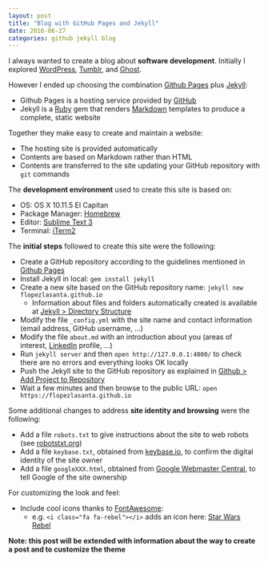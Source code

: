 ```yaml
---
layout: post
title: "Blog with GitHub Pages and Jekyll"
date: 2016-06-27
categories: github jekyll blog
---
```


I always wanted to create a blog about **software development**. Initially I explored [WordPress](https://wordpress.com/), [Tumblr](http://www.tumblr.com/), and [Ghost](https://ghost.org/).

However I ended up choosing the combination [Github Pages](https://pages.github.com/) plus [Jekyll](https://jekyllrb.com/):

- Github Pages is a hosting service provided by [GitHub](https://github.com/)
- Jekyll is a [Ruby](https://www.ruby-lang.org/) gem that renders [Markdown](https://guides.github.com/features/mastering-markdown/) templates to produce a complete, static website

Together they make easy to create and maintain a website:

- The hosting site is provided automatically
- Contents are based on Markdown rather than HTML
- Contents are transferred to the site updating your GitHub repository with ```git``` commands

The **development environment** used to create this site is based on:

- OS: OS X 10.11.5 El Capitan
- Package Manager: [Homebrew](http://brew.sh/)
- Editor: [Sublime Text 3](https://www.sublimetext.com/3)
- Terminal: [iTerm2](https://www.iterm2.com/)

The **initial steps** followed to create this site were the following:

- Create a GitHub repository according to the guidelines mentioned in [Github Pages](https://pages.github.com/)
- Install Jekyll in local: ```gem install jekyll```
- Create a new site based on the GitHub repository name: ```jekyll new flopezlasanta.github.io```
  - Information about files and folders automatically created is available at [Jekyll > Directory Structure](https://jekyllrb.com/docs/structure/)
- Modify the file ```_config.yml``` with the site name and contact information (email address, GitHub username, ...)
- Modify the file ```about.md``` with an introduction about you (areas of interest, [LinkedIn](https://www.linkedin.com/) profile, ...)
- Run ```jekyll server``` and then ```open http://127.0.0.1:4000/``` to check there are no errors and everything looks OK locally
- Push the Jekyll site to the GitHub repository as explained in [Github > Add Project to Repository](https://help.github.com/articles/adding-an-existing-project-to-github-using-the-command-line/)
- Wait a few minutes and then browse to the public URL: ```open https://flopezlasanta.github.io```

Some additional changes to address **site identity and browsing** were the following:

- Add a file ```robots.txt``` to give instructions about the site to web robots (see [robotstxt.org](http://www.robotstxt.org/robotstxt.html))
- Add a file ```keybase.txt```, obtained from [keybase.io](https://keybase.io/), to confirm the digital identity of the site owner
- Add a file ```googleXXX.html```, obtained from [Google Webmaster Central](https://www.google.com/webmasters/verification), to tell Google of the site ownership

For customizing the look and feel:

- Include cool icons thanks to [FontAwesome](http://fontawesome.io):
  - e.g. ```<i class="fa fa-rebel"></i>``` adds an icon here: <a href="http://starwars.wikia.com/wiki/First_Order"><i class="fa fa-rebel"></i> Star Wars Rebel</a>

<strong>Note: this post will be extended with information about the way to create a post and to customize the theme</strong>